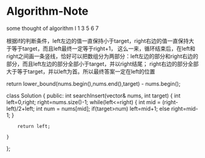 # Algorithm-Note
some thought of algorithm 
l
1 3 5 6  7
 
根据if的判断条件，left左边的值一直保持小于target，right右边的值一直保持大于等于target，而且left最终一定等于right+1，
这么一来，循环结束后，在left和right之间画一条竖线，恰好可以把数组分为两部分：left左边的部分和right右边的部分，而且left左边的部分全部小于target，并以right结尾；
right右边的部分全部大于等于target，并以left为首。所以最终答案一定在left的位置

return lower_bound(nums.begin(),nums.end(),target) - nums.begin();

class Solution {
public:
    int searchInsert(vector<int>& nums, int target) {
        int left=0,right;
        right=nums.size()-1;
        while(left<=right)
        {
            int mid = (right-left)/2+left;
            int num = nums[mid];
            if(target>num)
                left=mid+1;
            else
                right=mid-1;
        }
       
        return left;

    }
};
